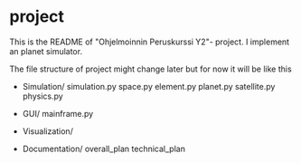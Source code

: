 # project

This is the README of "Ohjelmoinnin Peruskurssi Y2"- project. I implement an planet simulator.

The file structure of project might change later but for now it will be like this

- Simulation/
  	simulation.py
  	space.py
  	element.py
  	planet.py
  	satellite.py
  	physics.py	

- GUI/
  	mainframe.py
- Visualization/

- Documentation/
  	overall_plan
  	technical_plan
